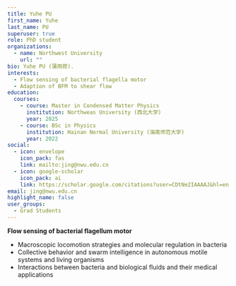 ```yaml
---
title: Yuhe PU
first_name: Yuhe
last_name: PU
superuser: true
role: PhD student
organizations:
  - name: Northwest University
    url: ""
bio: Yuhe PU (蒲雨荷).
interests:
  - Flow sensing of bacterial flagella motor
  - Adaption of BFM to shear flow
education:
  courses:
    - course: Master in Condensed Matter Physics
      institution: Northweas University (西北大学)
      year: 2025
    - course: BSc in Physics
      institution: Hainan Normal University (海南师范大学)
      year: 2022
social:
  - icon: envelope
    icon_pack: fas
    link: mailto:jing@nwu.edu.cn
  - icon: google-scholar
    icon_pack: ai
    link: https://scholar.google.com/citations?user=CDtNe2IAAAAJ&hl=en
email: jing@nwu.edu.cn
highlight_name: false
user_groups:
  - Grad Students
---
```

**Flow sensing of bacterial flagellum motor**

- Macroscopic locomotion strategies and molecular regulation in bacteria  
- Collective behavior and swarm intelligence in autonomous motile systems and living organisms  
- Interactions between bacteria and biological fluids and their medical applications  